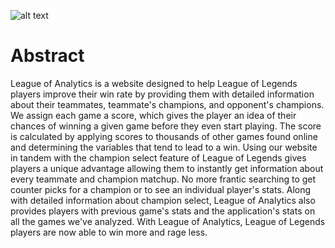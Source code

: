 ![alt text](https://i.imgur.com/eCbXjKA.jpg)
# Abstract
League of Analytics is a website designed to help League of Legends players improve their win rate by providing them with detailed information about their teammates, teammate's champions, and opponent's champions. We assign each game a score, which gives the player an idea of their chances of winning a given game before they even start playing. The score is calculated by applying scores to thousands of other games found online and determining the variables that tend to lead to a win. Using our website in tandem with the champion select feature of League of Legends gives players a unique advantage allowing them to instantly get information about every teammate and champion matchup. No more frantic searching to get counter picks for a champion or to see an individual player's stats. Along with detailed information about champion select, League of Analytics also provides players with previous game's stats and the application's stats on all the games we've analyzed. With League of Analytics, League of Legends players are now able to win more and rage less.
